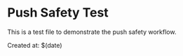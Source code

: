 # Push Safety Test

This is a test file to demonstrate the push safety workflow.

Created at: $(date)